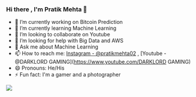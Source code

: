 ### Hi there , I'm Pratik Mehta 👋

- 🔭 I’m currently working on Bitcoin Prediction
- 🌱 I’m currently learning Machine Learning
- 👯 I’m looking to collaborate on Youtube
- 🤔 I’m looking for help with Big Data and AWS
- 💬 Ask me about Machine Learning
- 📫 How to reach me: [Instagram - @pratikmehta02](https://www.instagram.com/pratikmehta02) , [Youtube - @DARKLORD GAMING](https://www.youtube.com/DARKLORD GAMING)
- 😄 Pronouns: He/His
- ⚡ Fun fact: I'm a gamer and a photographer

<img src="https://github-readme-stats.vercel.app/api?username=Pratik02071998&&show_icons=true&title_color=ffffff&icon_color=bb2acf&text_color=daf7dc&bg_color=191919">
